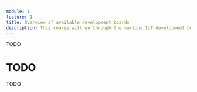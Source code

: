```yaml
---
module: 1
lecture: 1
title: Overview of available development boards
description: This course will go through the various IoT development boards available on the market. In particular, we will review the Arduino Series boards, the NodeMCU ESP8266 & ESP32, the Wazi-Dev series, the Raspberry PI, the Teensy the Sipeed MAIX Bit and finally the Nvidia Jetson Nano.
---
```


TODO

# TODO

TODO

